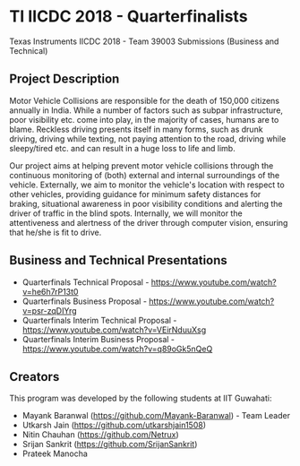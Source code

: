 # TI IICDC 2018 - Quarterfinalists
Texas Instruments IICDC 2018 - Team 39003 Submissions (Business and Technical)

## Project Description
Motor Vehicle Collisions are responsible for the death of 150,000 citizens annually in India. While a number of factors such as subpar infrastructure, poor visibility etc. come into play, in the majority of cases, humans are to blame. Reckless driving presents itself in many forms, such as drunk driving, driving while texting, not paying attention to the road, driving while sleepy/tired etc. and can result in a huge loss to life and limb.

Our project aims at helping prevent motor vehicle collisions through the continuous monitoring of (both) external and internal surroundings of the vehicle. Externally, we aim to monitor the vehicle's location with respect to other vehicles, providing guidance for minimum safety distances for braking, situational awareness in poor visibility conditions and alerting the driver of traffic in the blind spots. Internally, we will monitor the attentiveness and alertness of the driver through computer vision, ensuring that he/she is fit to drive.

## Business and Technical Presentations
- Quarterfinals Technical Proposal - https://www.youtube.com/watch?v=he6h7rP13t0
- Quarterfinals Business Proposal - https://www.youtube.com/watch?v=psr-zqDIYrg
- Quarterfinals Interim Technical Proposal - https://www.youtube.com/watch?v=VEirNduuXsg
- Quarterfinals Interim Business Proposal - https://www.youtube.com/watch?v=q89oGk5nQeQ

## Creators
This program was developed by the following students at IIT Guwahati:
- Mayank Baranwal (https://github.com/Mayank-Baranwal) - Team Leader
- Utkarsh Jain (https://github.com/utkarshjain1508)
- Nitin Chauhan (https://github.com/Netrux)
- Srijan Sankrit (https://github.com/SrijanSankrit)
- Prateek Manocha
